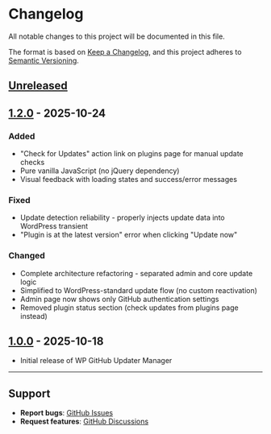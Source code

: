 # Changelog

All notable changes to this project will be documented in this file.

The format is based on [Keep a Changelog](https://keepachangelog.com/en/1.0.0/),
and this project adheres to [Semantic Versioning](https://semver.org/spec/v2.0.0.html).

## [Unreleased]

## [1.2.0] - 2025-10-24

### Added
- "Check for Updates" action link on plugins page for manual update checks
- Pure vanilla JavaScript (no jQuery dependency)
- Visual feedback with loading states and success/error messages

### Fixed
- Update detection reliability - properly injects update data into WordPress transient
- "Plugin is at the latest version" error when clicking "Update now"

### Changed
- Complete architecture refactoring - separated admin and core update logic
- Simplified to WordPress-standard update flow (no custom reactivation)
- Admin page now shows only GitHub authentication settings
- Removed plugin status section (check updates from plugins page instead)

## [1.0.0] - 2025-10-18
- Initial release of WP GitHub Updater Manager
---

## Support

- **Report bugs**: [GitHub Issues](https://github.com/rajandangi/wp-github-updater-manager/issues)
- **Request features**: [GitHub Discussions](https://github.com/rajandangi/wp-github-updater-manager/discussions)

[Unreleased]: https://github.com/rajandangi/wp-github-updater-manager/compare/v1.2.0...HEAD
[1.2.0]: https://github.com/rajandangi/wp-github-updater-manager/compare/v1.0.0...v1.2.0
[1.0.0]: https://github.com/rajandangi/wp-github-updater-manager/releases/tag/v1.0.0
